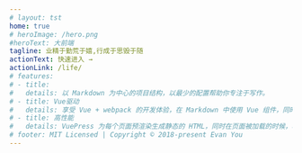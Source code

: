 ```yaml
---
# layout: tst
home: true
# heroImage: /hero.png
#heroText: 大前端
tagline: 业精于勤荒于嬉,行成于思毁于随
actionText: 快速进入 →
actionLink: /life/
# features:
# - title: 
#   details: 以 Markdown 为中心的项目结构，以最少的配置帮助你专注于写作。
# - title: Vue驱动
#   details: 享受 Vue + webpack 的开发体验，在 Markdown 中使用 Vue 组件，同时可以使用 Vue 来开发自定义主题。
# - title: 高性能
#   details: VuePress 为每个页面预渲染生成静态的 HTML，同时在页面被加载的时候，将作为 SPA 运行。
# footer: MIT Licensed | Copyright © 2018-present Evan You
---
```


<ClientOnly>
  <QuickNavigation />
</ClientOnly>